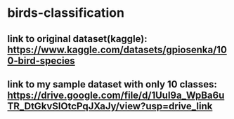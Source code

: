 # birds-classification
## link to original dataset(kaggle): https://www.kaggle.com/datasets/gpiosenka/100-bird-species
## link to my sample dataset with only 10 classes: https://drive.google.com/file/d/1Uul9a_WpBa6uTR_DtGkvSlOtcPqJXaJy/view?usp=drive_link

